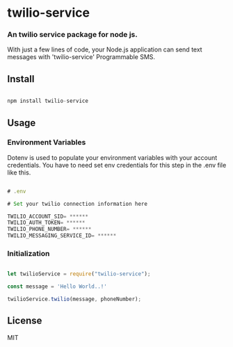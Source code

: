 # twilio-service
### An twilio service package for node js.

With just a few lines of code, your Node.js application can send text messages with 'twilio-service' Programmable SMS.

## Install

```javascript

npm install twilio-service

```

## Usage

### Environment Variables
Dotenv is used to populate your environment variables with your account credentials. You have to need set env credentials for this step in the .env file like this.

```javascript

# .env

# Set your twilio connection information here

TWILIO_ACCOUNT_SID= ******
TWILIO_AUTH_TOKEN= ******
TWILIO_PHONE_NUMBER= ******
TWILIO_MESSAGING_SERVICE_ID= ******

```
### Initialization
```javascript

let twilioService = require("twilio-service");

const message = 'Hello World..!'

twilioService.twilio(message, phoneNumber);

```
## License

MIT